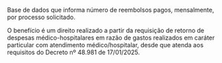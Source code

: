 Base de dados que informa número de reembolsos pagos, mensalmente, por processo solicitado. 

O benefício é um direito realizado a partir da requisição de retorno de despesas médico-hospitalares em razão de gastos 
realizados em caráter particular com atendimento médico/hospitalar, desde que atenda aos requisitos do Decreto nº 48.981 de 17/01/2025.
